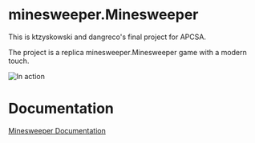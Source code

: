 # minesweeper.Minesweeper
This is ktzyskowski and dangreco's final project for APCSA.

The project is a replica minesweeper.Minesweeper game with a modern touch.

![In action](https://raw.githubusercontent.com/ktzyskowski/minesweeper/master/info/screencap.gif)


# Documentation

[Minesweeper Documentation](https://github.com/ktzyskowski/minesweeper/blob/master/info/jdoc/index.html)
